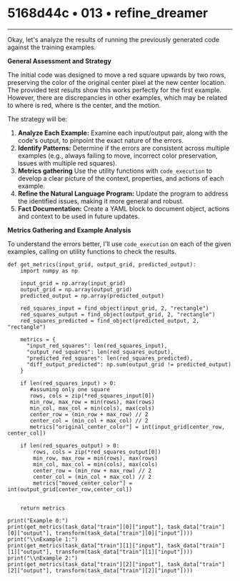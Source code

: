 # 5168d44c • 013 • refine_dreamer

---
Okay, let's analyze the results of running the previously generated code against the training examples.

**General Assessment and Strategy**

The initial code was designed to move a red square upwards by two rows, preserving the color of the original center pixel at the new center location. The provided test results show this works perfectly for the first example. However, there are discrepancies in other examples, which may be related to where is red, where is the center, and the motion.

The strategy will be:

1.  **Analyze Each Example:** Examine each input/output pair, along with the code's output, to pinpoint the exact nature of the errors.
2.  **Identify Patterns:** Determine if the errors are consistent across multiple examples (e.g., always failing to move, incorrect color preservation, issues with multiple red squares).
3.   **Metrics gathering** Use the utility functions with `code_execution` to develop a clear picture of the context, properties, and actions of each example.
4.  **Refine the Natural Language Program:** Update the program to address the identified issues, making it more general and robust.
5.  **Fact Documentation:** Create a YAML block to document object, actions and context to be used in future updates.

**Metrics Gathering and Example Analysis**

To understand the errors better, I'll use `code_execution` on each of the given examples, calling on utility functions to check the results.

```tool_code
def get_metrics(input_grid, output_grid, predicted_output):
    import numpy as np

    input_grid = np.array(input_grid)
    output_grid = np.array(output_grid)
    predicted_output = np.array(predicted_output)
    
    red_squares_input = find_object(input_grid, 2, "rectangle")
    red_squares_output = find_object(output_grid, 2, "rectangle")
    red_squares_predicted = find_object(predicted_output, 2, "rectangle")

    metrics = {
      "input_red_squares": len(red_squares_input),
      "output_red_squares": len(red_squares_output),
      "predicted_red_squares": len(red_squares_predicted),
      "diff_output_predicted": np.sum(output_grid != predicted_output)
    }

    if len(red_squares_input) > 0:
       #assuming only one square
       rows, cols = zip(*red_squares_input[0])
       min_row, max_row = min(rows), max(rows)
       min_col, max_col = min(cols), max(cols)
       center_row = (min_row + max_row) // 2
       center_col = (min_col + max_col) // 2
       metrics["original_center_color"] = int(input_grid[center_row, center_col])

    if len(red_squares_output) > 0:
        rows, cols = zip(*red_squares_output[0])
        min_row, max_row = min(rows), max(rows)
        min_col, max_col = min(cols), max(cols)
        center_row = (min_row + max_row) // 2
        center_col = (min_col + max_col) // 2
        metrics["moved_center_color"] = int(output_grid[center_row,center_col])


    return metrics

print("Example 0:")
print(get_metrics(task_data["train"][0]["input"], task_data["train"][0]["output"], transform(task_data["train"][0]["input"])))
print("\\nExample 1:")
print(get_metrics(task_data["train"][1]["input"], task_data["train"][1]["output"], transform(task_data["train"][1]["input"])))
print("\\nExample 2:")
print(get_metrics(task_data["train"][2]["input"], task_data["train"][2]["output"], transform(task_data["train"][2]["input"])))
```
